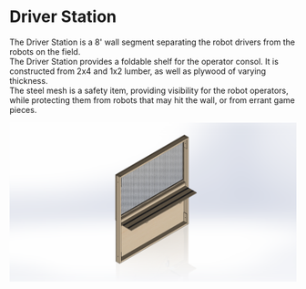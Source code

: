 # Driver Station

The Driver Station is a 8' wall segment separating the robot drivers from the robots on the field.  
The Driver Station provides a foldable shelf for the operator consol.
It is constructed from 2x4 and 1x2 lumber, as well as plywood of varying thickness.  
The steel mesh is a safety item, providing visibility for the robot operators, while protecting them from robots that may hit the wall, or from errant game pieces.  

![Driver Station](Driver%20Station.PNG)
